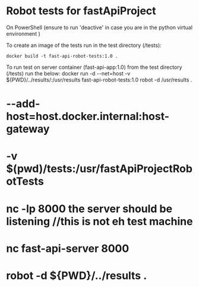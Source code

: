 # Robot tests for fastApiProject
On PowerShell (ensure to run 'deactive' in case you are in the python virtual environment )

To create an image of the tests run in the test directory (/tests): 

    docker build -t fast-api-robot-tests:1.0 .

To run test on server container (fast-api-app:1.0) from the test directory (/tests) run the below:
    docker run -d --net=host -v ${PWD}/../results/:/usr/results fast-api-robot-tests:1.0  robot -d /usr/results .


# --add-host=host.docker.internal:host-gateway

# -v $(pwd)/tests:/usr/fastApiProjectRobotTests

# nc -lp 8000  the server should be listening //this is not eh test machine 

# nc fast-api-server 8000

#  robot -d ${PWD}/../results .